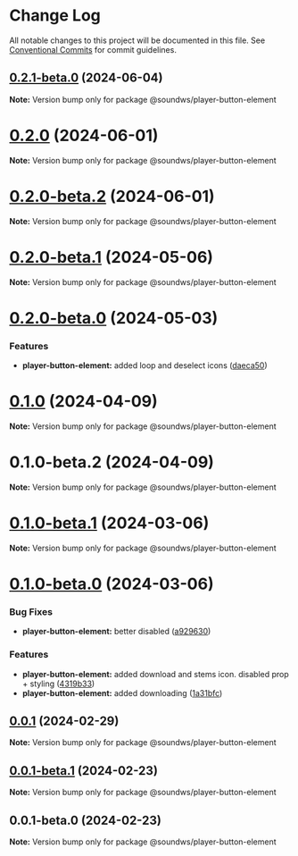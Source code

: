# Change Log

All notable changes to this project will be documented in this file.
See [Conventional Commits](https://conventionalcommits.org) for commit guidelines.

## [0.2.1-beta.0](https://github.com/sound-ws/player-button-element/compare/@soundws/player-button-element@0.2.0...@soundws/player-button-element@0.2.1-beta.0) (2024-06-04)

**Note:** Version bump only for package @soundws/player-button-element





# [0.2.0](https://github.com/sound-ws/player-button-element/compare/@soundws/player-button-element@0.2.0-beta.2...@soundws/player-button-element@0.2.0) (2024-06-01)

**Note:** Version bump only for package @soundws/player-button-element





# [0.2.0-beta.2](https://github.com/sound-ws/player-button-element/compare/@soundws/player-button-element@0.2.0-beta.1...@soundws/player-button-element@0.2.0-beta.2) (2024-06-01)

**Note:** Version bump only for package @soundws/player-button-element





# [0.2.0-beta.1](https://github.com/sound-ws/player-button-element/compare/@soundws/player-button-element@0.2.0-beta.0...@soundws/player-button-element@0.2.0-beta.1) (2024-05-06)

**Note:** Version bump only for package @soundws/player-button-element





# [0.2.0-beta.0](https://github.com/sound-ws/player-button-element/compare/@soundws/player-button-element@0.1.0...@soundws/player-button-element@0.2.0-beta.0) (2024-05-03)


### Features

* **player-button-element:** added loop and deselect icons ([daeca50](https://github.com/sound-ws/player-button-element/commit/daeca5002b214b6b5816561ea982d9a95a24edeb))





# [0.1.0](https://github.com/sound-ws/player-button-element/compare/@soundws/player-button-element@0.1.0-beta.2...@soundws/player-button-element@0.1.0) (2024-04-09)

**Note:** Version bump only for package @soundws/player-button-element





# 0.1.0-beta.2 (2024-04-09)

**Note:** Version bump only for package @soundws/player-button-element





# [0.1.0-beta.1](https://github.com/sound-ws/player-button-element/compare/@soundws/player-button-element@0.1.0-beta.0...@soundws/player-button-element@0.1.0-beta.1) (2024-03-06)

**Note:** Version bump only for package @soundws/player-button-element





# [0.1.0-beta.0](https://github.com/sound-ws/player-button-element/compare/@soundws/player-button-element@0.0.1...@soundws/player-button-element@0.1.0-beta.0) (2024-03-06)


### Bug Fixes

* **player-button-element:** better disabled ([a929630](https://github.com/sound-ws/player-button-element/commit/a92963002b674c5b144291ffbaee06abb0939d39))


### Features

* **player-button-element:** added download and stems icon. disabled prop + styling ([4319b33](https://github.com/sound-ws/player-button-element/commit/4319b3303606b6c8fa7a758af88fb6515c43dcfb))
* **player-button-element:** added downloading ([1a31bfc](https://github.com/sound-ws/player-button-element/commit/1a31bfc822307bce5bffe61010bf1e3052e78924))





## [0.0.1](https://github.com/sound-ws/player-button-element/compare/@soundws/player-button-element@0.0.1-beta.1...@soundws/player-button-element@0.0.1) (2024-02-29)

**Note:** Version bump only for package @soundws/player-button-element





## [0.0.1-beta.1](https://github.com/sound-ws/player-button-element/compare/@soundws/player-button-element@0.0.1-beta.0...@soundws/player-button-element@0.0.1-beta.1) (2024-02-23)

**Note:** Version bump only for package @soundws/player-button-element





## 0.0.1-beta.0 (2024-02-23)

**Note:** Version bump only for package @soundws/player-button-element
